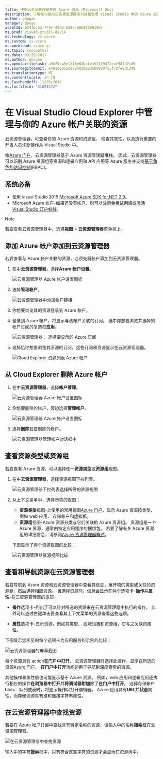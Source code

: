 ```yaml
---
title: 使用云资源管理器管理 Azure 资源 |Microsoft Docs
description: 了解如何使用云资源管理器来浏览和管理 Visual Studio 中的 Azure 资源。
author: ghogen
manager: douge
assetId: 6347dc53-f497-49d5-b29b-e8b9f0e939d7
ms.prod: visual-studio-dev14
ms.technology: vs-azure
ms.custom: vs-azure
ms.workload: azure-vs
ms.topic: conceptual
ms.date: 03/25/2017
ms.author: ghogen
ms.openlocfilehash: a5b75aa5e1310e02befe162199472eef987d7cd9
ms.sourcegitcommit: e481d0055c0724d20003509000fd5f72fe9d1340
ms.translationtype: MT
ms.contentlocale: zh-CN
ms.lasthandoff: 11/05/2018
ms.locfileid: "51001272"
---
```

# <a name="manage-the-resources-associated-with-your-azure-accounts-in-visual-studio-cloud-explorer"></a>在 Visual Studio Cloud Explorer 中管理与你的 Azure 帐户关联的资源

云资源管理器，可查看你的 Azure 资源和资源组、 检查其属性，以及执行重要的开发人员诊断操作从 Visual Studio 中。 

像[Azure 门户](http://go.microsoft.com/fwlink/p/?LinkID=525040)，云资源管理器基于 Azure 资源管理器堆栈。 因此，云资源管理器可以识别 Azure 资源组等资源和逻辑应用和 API 应用等 Azure 服务并支持[基于角色的访问控制](/azure/role-based-access-control/role-assignments-portal.md)(RBAC)。 

## <a name="prerequisites"></a>系统必备

* 使用 visual Studio 2015 [Microsoft Azure SDK for.NET 2.9](https://www.microsoft.com/en-us/download/details.aspx?id=51657)。
* Microsoft Azure 帐户-如果还没有帐户，则可以[注册免费试用版](http://go.microsoft.com/fwlink/?LinkId=623901)或[激活 Visual Studio 订户权益](http://go.microsoft.com/fwlink/?LinkId=623901)。

> [!NOTE]
> 若要查看云资源管理器中，选择**视图** > **云资源管理器**菜单栏上。

## <a name="add-an-azure-account-to-cloud-explorer"></a>添加 Azure 帐户添加到云资源管理器

若要查看与 Azure 帐户关联的资源，必须先将帐户添加到云资源管理器。 

1. 在中**云资源管理器**，选择**Azure 帐户设置**。

   ![云资源管理器 Azure 帐户设置图标](./media/vs-azure-tools-resources-managing-with-cloud-explorer/azure-account-settings.png)

1. 选择**管理帐户**。 

   ![云资源管理器中添加帐户链接](./media/vs-azure-tools-resources-managing-with-cloud-explorer/manage-accounts-link.png)

1. 你想要浏览其的资源登录到 Azure 帐户。 

1. 登录到 Azure 帐户，将显示与该帐户关联的订阅。 选中你想要浏览并选择的帐户订阅的复选框**应用**。 

   ![云资源管理器： 选择要显示的 Azure 订阅](./media/vs-azure-tools-resources-managing-with-cloud-explorer/select-subscriptions.png)

1. 选择后你想要浏览其资源的订阅，这些订阅和资源显示在云资源管理器。

   ![Cloud Explorer 资源列表 Azure 帐户](./media/vs-azure-tools-resources-managing-with-cloud-explorer/resources-listed.png)

## <a name="remove-an-azure-account-from-cloud-explorer"></a>从 Cloud Explorer 删除 Azure 帐户 

1. 在中**云资源管理器**，选择**帐户管理**。

   ![云资源管理器 Azure 帐户设置图标](./media/vs-azure-tools-resources-managing-with-cloud-explorer/azure-account-settings.png)

1. 你想要删除的帐户，旁边选择**管理帐户**。

   ![云资源管理器 Azure 帐户设置图标](./media/vs-azure-tools-resources-managing-with-cloud-explorer/remove-account.png)

1. 选择**删除**若要删除的帐户。

    ![云资源管理器管理帐户对话框中](./media/vs-azure-tools-resources-managing-with-cloud-explorer/accountmanage.PNG)

## <a name="view-resource-types-or-resource-groups"></a>查看资源类型或资源组

若要查看 Azure 资源，可以选择任一**资源类型**或**资源组**视图。

1. 在中**云资源管理器**，选择资源视图下拉列表。

   ![云资源管理器下拉列表选择所需的资源视图](./media/vs-azure-tools-resources-managing-with-cloud-explorer/resources-view-dropdown.png)

1. 从上下文菜单中，选择所需的视图： 

   * **资源类型**视图-上使用的常用视图[Azure 门户](http://go.microsoft.com/fwlink/p/?LinkID=525040)，显示 Azure 资源按类型，例如 web 应用、 存储帐户和虚拟机。 
   * **资源组**视图-Azure 资源分类与它们关联的 Azure 资源组。 资源组是一个 Azure 资源，通常由特定应用程序的捆绑包。 若要了解有关 Azure 资源组的详细信息，请参阅[Azure 资源管理器概述](/azure/azure-resource-manager/resource-group-overview)。

   下图显示了两个资源视图的比较：

   ![云资源管理器资源视图比较](./media/vs-azure-tools-resources-managing-with-cloud-explorer/resource-views-comparison.png)

## <a name="view-and-navigate-resources-in-cloud-explorer"></a>查看和导航资源在云资源管理器

若要导航到 Azure 资源和云资源管理器中查看其信息，展开项的类型或关联的资源组，然后选择相应资源。 当选择资源时，信息会显示在两个选项卡-**操作**并**属性**-在云资源管理器的底部。

* **操作**选项卡-列出了可以针对所选的资源来在云资源管理器中执行的操作。 此外可以通过右键单击要查看其上下文菜单的资源查看这些选项。

* **属性**选项卡-显示资源，例如其类型、 区域设置和资源组，它与之关联的属性。

下图显示您所见的每个选项卡为应用服务的示例的比较：

  ![云资源管理器的屏幕截图](./media/vs-azure-tools-resources-managing-with-cloud-explorer/actions-and-properties.png)

每个资源具有 action**在门户中打开**。 云资源管理器时选择此操作，显示在所选的资源[Azure 门户](http://go.microsoft.com/fwlink/p/?LinkID=525040)。 **在门户中打开**功能适用于导航到深度嵌套的资源。

其他操作和属性值也可能显示基于 Azure 资源。 例如，web 应用和逻辑应用还执行相应的操作**在浏览器中打开**并**将调试器附加**除了**在门户中打开**。 选择存储帐户 blob、 队列或表时，将显示操作以打开编辑器。 Azure 应用具有**URL**并**状态**属性，而存储资源具有键和连接字符串属性。

## <a name="find-resources-in-cloud-explorer"></a>在云资源管理器中查找资源

若要在 Azure 帐户订阅中查找具有特定名称的资源，请输入中的名称**搜索**框在云资源管理器。

  ![在云资源管理器中查找资源](./media/vs-azure-tools-resources-managing-with-cloud-explorer/search-for-resources.png)

输入中的字符**搜索**框中，只有符合这些字符的资源才会显示在资源树中。
